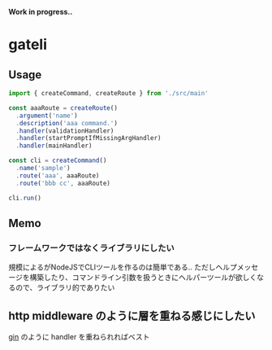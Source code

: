 **Work in progress..**
# gateli
## Usage
~~~ts
import { createCommand, createRoute } from './src/main'

const aaaRoute = createRoute()
  .argument('name')
  .description('aaa command.')
  .handler(validationHandler)
  .handler(startPromptIfMissingArgHandler)
  .handler(mainHandler)

const cli = createCommand()
  .name('sample')
  .route('aaa', aaaRoute)
  .route('bbb cc', aaaRoute)

cli.run()
~~~

## Memo
### フレームワークではなくライブラリにしたい
規模によるがNodeJSでCLIツールを作るのは簡単である.. 
ただしヘルプメッセージを構築したり、コマンドライン引数を扱うときにヘルパーツールが欲しくなるので、ライブラリ的でありたい

## http middleware のように層を重ねる感じにしたい
[gin](https://github.com/gin-gonic/gin) のように handler を重ねられればベスト
